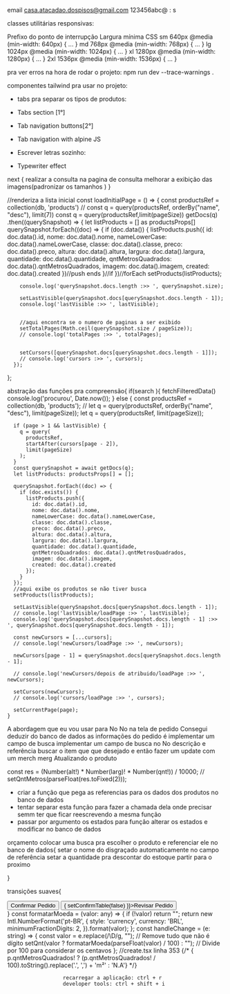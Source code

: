 email casa.atacadao.dospisos@gmail.com
123456abc@ : s

classes utilitárias responsivas:

Prefixo do ponto de interrupção	Largura mínima	CSS
sm	640px	@media (min-width: 640px) { ... }
md	768px	@media (min-width: 768px) { ... }
lg	1024px	@media (min-width: 1024px) { ... }
xl	1280px	@media (min-width: 1280px) { ... }
2xl	1536px	@media (min-width: 1536px) { ... }

pra ver erros na hora de rodar o projeto:
npm run dev --trace-warnings .
 
componentes tailwind pra usar no projeto:
 - tabs pra separar os tipos de produtos:
 - Tabs section [1°]
 - Tab navigation buttons[2°]
 - Tab navigation with alpine JS 
 
 - Escrever letras sozinho:
  - Typewriter effect

next {
  realizar a consulta na pagina de consulta 
  melhorar a exibição das imagens(padronizar os tamanhos )
}

  //renderiza a lista inicial
  const loadInitialPage = () => {
    const productsRef = collection(db, 'products')
    // const q = query(productsRef, orderBy("name", "desc"),  limit(7))
    const q = query(productsRef,limit(pageSize))
    getDocs(q)
      .then((querySnapshot) => {
        let listProducts = [] as productsProps[]
        querySnapshot.forEach((doc) => {
          if (doc.data()) {
            listProducts.push({
              id: doc.data().id,
              nome: doc.data().nome,
              nameLowerCase: doc.data().nameLowerCase,
              classe: doc.data().classe,
              preco: doc.data().preco,
              altura: doc.data().altura,
              largura: doc.data().largura,
              quantidade: doc.data().quantidade,
              qntMetrosQuadrados: doc.data().qntMetrosQuadrados,
              imagem: doc.data().imagem,
              created: doc.data().created
            })//push ends
          }//if 
        })//forEach
        setProducts(listProducts);

        console.log('querySnapshot.docs.length :>> ', querySnapshot.size);

        setLastVisible(querySnapshot.docs[querySnapshot.docs.length - 1]);
        console.log('lastVisible :>> ', lastVisible);
        

        //aqui encontra se o numero de paginas a ser exibido
        setTotalPages(Math.ceil(querySnapshot.size / pageSize));
        // console.log('totalPages :>> ', totalPages);


        setCursors([querySnapshot.docs[querySnapshot.docs.length - 1]]);
        // console.log('cursors :>> ', cursors);
      });
  };

  <ResponsivePaginationComponent
              current={currentPage}
              total={totalPages}
              onPageChange={loadPage}
            />


abstração das funções pra compreensão{
if(search ){
      fetchFilteredData()
      console.log('procurou', Date.now());
    } else {
      const productsRef = collection(db, 'products');
      // let q = query(productsRef, orderBy("name", "desc"), limit(pageSize));
      let q = query(productsRef, limit(pageSize));

      if (page > 1 && lastVisible) {
        q = query(
          productsRef,
          startAfter(cursors[page - 2]),
          limit(pageSize)
        );
      }
      const querySnapshot = await getDocs(q);
      let listProducts: productsProps[] = [];

      querySnapshot.forEach((doc) => {
        if (doc.exists()) {
          listProducts.push({
            id: doc.data().id,
            nome: doc.data().nome,
            nameLowerCase: doc.data().nameLowerCase,
            classe: doc.data().classe,
            preco: doc.data().preco,
            altura: doc.data().altura,
            largura: doc.data().largura,
            quantidade: doc.data().quantidade,
            qntMetrosQuadrados: doc.data().qntMetrosQuadrados,
            imagem: doc.data().imagem,
            created: doc.data().created
          });
        }
      });
      //aqui exibe os produtos se não tiver busca
      setProducts(listProducts);

      setLastVisible(querySnapshot.docs[querySnapshot.docs.length - 1]);
      // console.log('lastVisible/loadPage :>> ', lastVisible);
      console.log('querySnapshot.docs[querySnapshot.docs.length - 1] :>> ', querySnapshot.docs[querySnapshot.docs.length - 1]);

      const newCursors = [...cursors];
      // console.log('newCursors/loadPage :>> ', newCursors);

      newCursors[page - 1] = querySnapshot.docs[querySnapshot.docs.length - 1];

      // console.log('newCursors/depois de atribuido/loadPage :>> ', newCursors);

      setCursors(newCursors);
      // console.log('cursors/loadPage :>> ', cursors);

      setCurrentPage(page);
    }

A abordagem que eu vou usar para No No na tela de pedido Consegui deduzir do banco de dados as informações do pedido é implementar um campo de busca implementar um campo de busca no No descrição e referência buscar o item que que desejado e então fazer um update com um merch merg Atualizando o produto

const res = (Number(alt!) * Number(larg)! * Number(qnt!)) / 10000;
    //   setQntMetros(parseFloat(res.toFixed(2)));
    <HiMiniSquare3Stack3D />
    <TbSquareRotatedFilled />
    <BsUnion />
- criar a função que pega as referencias para os dados dos produtos no banco de dados
- tentar separar esta função para fazer a chamada dela onde precisar semm ter que ficar reescrevendo a mesma função
 - passar por argumento os estados para função alterar os estados e modificar no banco de dados


orçamento
colocar uma busca pra escolher o produto e referenciar ele no banco de dados{
  setar o nome do disgraçado automaticamente no campo de referência 
  setar a quantidade pra descontar do estoque
  partir para o proximo
  
}

transições suaves{
  <div className={` w-full h-full transition-opacity transition-visibility duration-500 ease-in-out ${confirmTable ? 'opacity-100 visible' :'max-h-0 opacity-0 invisible'}`}>
            <div className="flex justify-around items-center my-2">
              <button type='button' aria-label='button' className="bg-red p-2 rounded-lg text-white font-title font-extralight" onClick={updateProduct}> Confirmar Pedido</button>
              <button type='button' aria-label='button' className="bg-red p-2 rounded-lg text-white font-title font-extralight " onClick={() => {
                setConfirmTable(false)
              }}>Revisar Pedido</button>
            </div>
          </div>
}
  const formatarMoeda = (valor: any) => {
    if (!valor) return "";
    return new Intl.NumberFormat('pt-BR', {
      style: 'currency',
      currency: 'BRL',
      minimumFractionDigits: 2,
    }).format(valor);
  };
  const handleChange = (e: string) => {
    const valor = e.replace(/\D/g, ""); // Remove tudo que não é dígito
    setQnt(valor ? formatarMoeda(parseFloat(valor) / 100) : ""); // Divide por 100 para considerar os centavos
  };
  //create.tsx linha 353
  {/* <td className='text-red font-title text-center'>{
                      p.qntMetrosQuadrados! ? (p.qntMetrosQuadrados! / 100).toString().replace('.', ',') + 'm²' : 'N.A'}</td> */}


                      recarregar a aplicação: ctrl + r
                      developer tools: ctrl + shift + i